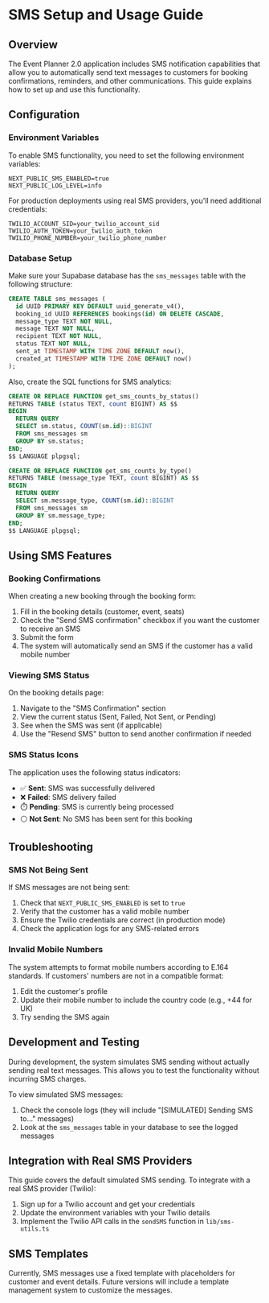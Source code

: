 # SMS Setup and Usage Guide

## Overview

The Event Planner 2.0 application includes SMS notification capabilities that allow you to automatically send text messages to customers for booking confirmations, reminders, and other communications. This guide explains how to set up and use this functionality.

## Configuration

### Environment Variables

To enable SMS functionality, you need to set the following environment variables:

```
NEXT_PUBLIC_SMS_ENABLED=true
NEXT_PUBLIC_LOG_LEVEL=info
```

For production deployments using real SMS providers, you'll need additional credentials:

```
TWILIO_ACCOUNT_SID=your_twilio_account_sid
TWILIO_AUTH_TOKEN=your_twilio_auth_token
TWILIO_PHONE_NUMBER=your_twilio_phone_number
```

### Database Setup

Make sure your Supabase database has the `sms_messages` table with the following structure:

```sql
CREATE TABLE sms_messages (
  id UUID PRIMARY KEY DEFAULT uuid_generate_v4(),
  booking_id UUID REFERENCES bookings(id) ON DELETE CASCADE,
  message_type TEXT NOT NULL,
  message TEXT NOT NULL,
  recipient TEXT NOT NULL,
  status TEXT NOT NULL,
  sent_at TIMESTAMP WITH TIME ZONE DEFAULT now(),
  created_at TIMESTAMP WITH TIME ZONE DEFAULT now()
);
```

Also, create the SQL functions for SMS analytics:

```sql
CREATE OR REPLACE FUNCTION get_sms_counts_by_status()
RETURNS TABLE (status TEXT, count BIGINT) AS $$
BEGIN
  RETURN QUERY
  SELECT sm.status, COUNT(sm.id)::BIGINT
  FROM sms_messages sm
  GROUP BY sm.status;
END;
$$ LANGUAGE plpgsql;

CREATE OR REPLACE FUNCTION get_sms_counts_by_type()
RETURNS TABLE (message_type TEXT, count BIGINT) AS $$
BEGIN
  RETURN QUERY
  SELECT sm.message_type, COUNT(sm.id)::BIGINT
  FROM sms_messages sm
  GROUP BY sm.message_type;
END;
$$ LANGUAGE plpgsql;
```

## Using SMS Features

### Booking Confirmations

When creating a new booking through the booking form:

1. Fill in the booking details (customer, event, seats)
2. Check the "Send SMS confirmation" checkbox if you want the customer to receive an SMS
3. Submit the form
4. The system will automatically send an SMS if the customer has a valid mobile number

### Viewing SMS Status

On the booking details page:

1. Navigate to the "SMS Confirmation" section
2. View the current status (Sent, Failed, Not Sent, or Pending)
3. See when the SMS was sent (if applicable)
4. Use the "Resend SMS" button to send another confirmation if needed

### SMS Status Icons

The application uses the following status indicators:

- ✅ **Sent**: SMS was successfully delivered
- ❌ **Failed**: SMS delivery failed
- ⏱️ **Pending**: SMS is currently being processed
- ⚪ **Not Sent**: No SMS has been sent for this booking

## Troubleshooting

### SMS Not Being Sent

If SMS messages are not being sent:

1. Check that `NEXT_PUBLIC_SMS_ENABLED` is set to `true`
2. Verify that the customer has a valid mobile number
3. Ensure the Twilio credentials are correct (in production mode)
4. Check the application logs for any SMS-related errors

### Invalid Mobile Numbers

The system attempts to format mobile numbers according to E.164 standards. If customers' numbers are not in a compatible format:

1. Edit the customer's profile
2. Update their mobile number to include the country code (e.g., +44 for UK)
3. Try sending the SMS again

## Development and Testing

During development, the system simulates SMS sending without actually sending real text messages. This allows you to test the functionality without incurring SMS charges.

To view simulated SMS messages:

1. Check the console logs (they will include "[SIMULATED] Sending SMS to..." messages)
2. Look at the `sms_messages` table in your database to see the logged messages

## Integration with Real SMS Providers

This guide covers the default simulated SMS sending. To integrate with a real SMS provider (Twilio):

1. Sign up for a Twilio account and get your credentials
2. Update the environment variables with your Twilio details
3. Implement the Twilio API calls in the `sendSMS` function in `lib/sms-utils.ts`

## SMS Templates

Currently, SMS messages use a fixed template with placeholders for customer and event details. Future versions will include a template management system to customize the messages. 